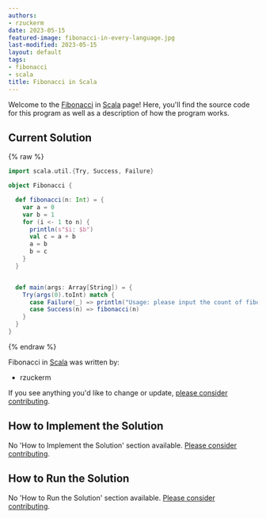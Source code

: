 ```yaml
---
authors:
- rzuckerm
date: 2023-05-15
featured-image: fibonacci-in-every-language.jpg
last-modified: 2023-05-15
layout: default
tags:
- fibonacci
- scala
title: Fibonacci in Scala
---
```


Welcome to the [Fibonacci](https://sampleprograms.io/projects/fibonacci) in [Scala](https://sampleprograms.io/languages/scala) page! Here, you'll find the source code for this program as well as a description of how the program works.

## Current Solution

{% raw %}

```scala
import scala.util.{Try, Success, Failure}

object Fibonacci {

  def fibonacci(n: Int) = {
    var a = 0
    var b = 1
    for (i <- 1 to n) {
      println(s"$i: $b")
      val c = a + b
      a = b
      b = c
    }
  }


  def main(args: Array[String]) = {
    Try(args(0).toInt) match {
      case Failure(_) => println("Usage: please input the count of fibonacci numbers to output")
      case Success(n) => fibonacci(n)
    }
  }
}

```

{% endraw %}

Fibonacci in [Scala](https://sampleprograms.io/languages/scala) was written by:

- rzuckerm

If you see anything you'd like to change or update, [please consider contributing](https://github.com/TheRenegadeCoder/sample-programs).

## How to Implement the Solution

No 'How to Implement the Solution' section available. [Please consider contributing](https://github.com/TheRenegadeCoder/sample-programs-website).

## How to Run the Solution

No 'How to Run the Solution' section available. [Please consider contributing](https://github.com/TheRenegadeCoder/sample-programs-website).